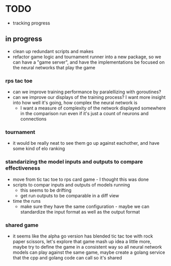 # TODO
* tracking progress

## in progress

* clean up redundant scripts and makes
* refactor game logic and tournament runner into a new package, so we can have a "game server", and have the implementations be focused on the neural networks that play the game

### rps tac toe
* can we improve training performance by paralellizing with goroutines?
* can we improve our displays of the training process? I want more insight into how well it's going, how complex the neural network is
  * I want a measure of complexity of the network displayed somewhere in the comparison run even if it's just a count of neurons and connections

### tournament
* it would be really neat to see them go up against eachother, and have some kind of elo ranking

### standarizing the model inputs and outputs to compare effectiveness
* move from tic tac toe to rps card game - I thought this was done
* scripts to compar inputs and outputs of models running
  * this seems to be drifting
  * get run outputs to be comparable in a diff view
* time the runs
  * make sure they have the same configuration - maybe we can standardize the input format as well as the output format

### shared game
* it seems like the alpha go version has blended tic tac toe with rock paper scissors, let's explore that game mash up idea a little more, maybe try to define the game in a consistent way so all neural network models can play against the same game, maybe create a golang service that the cpp and golang code can call so it's shared
